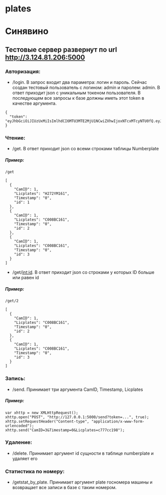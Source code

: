 # plates

# Синявино

## Тестовые сервер развернут по url http://3.124.81.206:5000

### Авторизация:

- /login. В запрос входит два параметра: логин и пароль. Сейчас создан тестовый пользователь с логином: admin и паролем: admin. В ответ приходит json с уникальным токеном пользователя. В последующем все запросы к базе должны иметь этот token в качестве аргумента.

```
{
  "token": "eyJhbGciOiJIUzUxMiIsImlhdCI6MTU3MTE2MjU1NCwiZXhwIjoxNTcxMTcyNTU0fQ.eyJpZCI6MTF9.lAU7dZkII6g3AY81cWDrFlDNCNc_IPQbCeIMR6UlJkozjC5VkOO0enrBW39sI6hEa5GYuatqFgZgaQN28JDnkg"
}
```
 
### Чтение:
- /get. В ответ приходит json со всеми строками таблицы Numberplate

##### Пример:
```
/get

[
  {
    "CamID": 1, 
    "Licplates": "H272YM161", 
    "Timestamp": "0", 
    "id": 1
  }, 
  {
    "CamID": 1, 
    "Licplates": "C008BC161", 
    "Timestamp": "0", 
    "id": 2
  }, 
  {
    "CamID": 1, 
    "Licplates": "C008BC161", 
    "Timestamp": "0", 
    "id": 3
  }
]
```


- /get/<int:id>. В ответ приходит json cо строками у которых ID больше или равен id

##### Пример:
```
/get/2

[
  {
    "CamID": 1, 
    "Licplates": "C008BC161", 
    "Timestamp": "0", 
    "id": 2
  }, 
  {
    "CamID": 1, 
    "Licplates": "C008BC161", 
    "Timestamp": "0", 
    "id": 3
  }
]
```

### Запись:
- /send. Принимает три аргумента CamID, Timestamp, Licplates


##### Пример:
```
var xhttp = new XMLHttpRequest();
xhttp.open("POST", "http://127.0.0.1:5000/send?token=...", true);
xhttp.setRequestHeader("Content-type", "application/x-www-form-urlencoded");
xhttp.send("CamID=3&Timestamp=0&Licplates=c777cc198");
```

### Удаление:
- /delete. Принимает аргумент id сущности в таблице numberplate и удаляет его


### Статистика по номеру:
- /getstat_by_plate. Принимает аргумент plate госномера машины и возвращает все записи в базе с таким номером.

